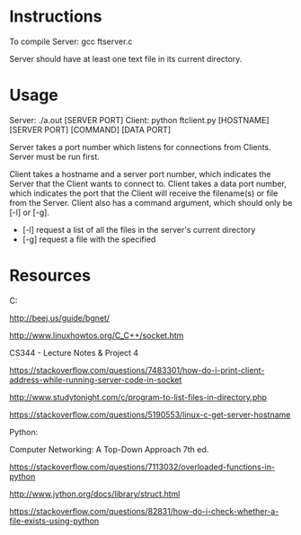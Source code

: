 # Instructions
To compile Server: gcc ftserver.c

Server should have at least one text file in its current directory.
&nbsp;

# Usage
Server: ./a.out [SERVER PORT]
Client: python ftclient.py [HOSTNAME] [SERVER PORT] [COMMAND] [DATA PORT] <FILENAME>

Server takes a port number which listens for connections from Clients. Server must be run first. 

Client takes a hostname and a server port number, which indicates the Server that the Client wants to connect to.
Client takes a data port number, which indicates the port that the Client will receive the filename(s) or file from the Server.
Client also has a command argument, which should only be [-l] or [-g].
* [-l] request a list of all the files in the server's current directory
* [-g] request a file with the specified <FILENAME>
&nbsp;

# Resources
C:

http://beej.us/guide/bgnet/

http://www.linuxhowtos.org/C_C++/socket.htm

CS344 - Lecture Notes & Project 4	

https://stackoverflow.com/questions/7483301/how-do-i-print-client-address-while-running-server-code-in-socket	

http://www.studytonight.com/c/program-to-list-files-in-directory.php

https://stackoverflow.com/questions/5190553/linux-c-get-server-hostname
	
Python:

Computer Networking: A Top-Down Approach 7th ed.

https://stackoverflow.com/questions/7113032/overloaded-functions-in-python

http://www.jython.org/docs/library/struct.html

https://stackoverflow.com/questions/82831/how-do-i-check-whether-a-file-exists-using-python
	
	
